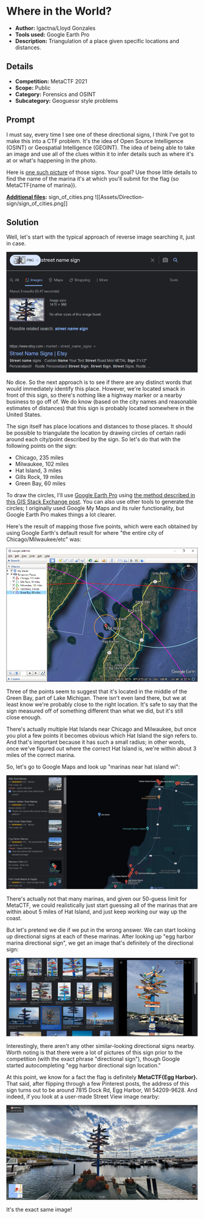 # Where in the World?
- **Author:** lgactna/Lloyd Gonzales
- **Tools used:** Google Earth Pro
- **Description:** Triangulation of a place given specific locations and distances.

## Details 
- **Competition:** MetaCTF 2021
- **Scope:** Public
- **Category:** Forensics and OSINT
- **Subcategory:** Geoguessr style problems

## Prompt 
I must say, every time I see one of these directional signs, I think I've got to make this into a CTF problem. It's the idea of Open Source Intelligence (OSINT) or Geospatial Intelligence (GEOINT). The idea of being able to take an image and use all of the clues within it to infer details such as where it's at or what's happening in the photo. 

Here is [one such picture](https://metaproblems.com/a7b51e5b1708e4eb6d1722795547b152/sign_of_cities.png) of those signs. Your goal? Use those little details to find the name of the marina it's at which you'll submit for the flag (so MetaCTF{name of marina}).

**[Additional files](Assets/Direction-sign):** sign_of_cities.png
![[Assets/Direction-sign/sign_of_cities.png]]

## Solution 
Well, let's start with the typical approach of reverse image searching it, just in case. 

![Search results](Assets/Direction-sign/screenshots/1.png)

No dice. So the next approach is to see if there are any distinct words that would immediately identify this place. However, we're located smack in front of this sign, so there's nothing like a highway marker or a nearby business to go off of. We do know (based on the city names and reasonable estimates of distances) that this sign is probably located somewhere in the United States.

The sign itself has place locations and distances to those places. It should be possible to triangulate the location by drawing circles of certain radii around each city/point described by the sign. So let's do that with the following points on the sign:
- Chicago, 235 miles
- Milwaukee, 102 miles
- Hat Island, 3 miles 
- Gills Rock, 19 miles
- Green Bay, 60 miles

To draw the circles, I'll use [Google Earth Pro](https://www.google.com/earth/versions/) using [the method described in this GIS Stack Exchange post](https://gis.stackexchange.com/questions/277844/drawing-circle-in-google-earth-around-point). You can also use other tools to generate the circles; I originally used Google My Maps and its ruler functionality, but Google Earth Pro makes things a lot clearer.

Here's the result of mapping those five points, which were each obtained by using Google Earth's default result for where "the entire city of Chicago/Milwaukee/etc" was:

![Google Earth Pro screenshot](Assets/Direction-sign/screenshots/2.png)

Three of the points seem to suggest that it's located in the middle of the Green Bay, part of Lake Michigan. There isn't even land there, but we at least know we're probably close to the right location. It's safe to say that the sign measured off of something different than what we did, but it's still close enough.

There's actually multiple Hat Islands near Chicago and Milwaukee, but once you plot a few points it becomes obvious which Hat Island the sign refers to. And that's important because it has such a small radius; in other words, once we've figured out where the correct Hat Island is, we're within about 3 miles of the correct marina.

So, let's go to Google Maps and look up "marinas near hat island wi":

![Google Maps results](Assets/Direction-sign/screenshots/3.png)

There's actually not that many marinas, and given our 50-guess limit for MetaCTF, we could realistically just start guessing all of the marinas that are within about 5 miles of Hat Island, and just keep working our way up the coast.

But let's pretend we die if we put in the wrong answer. We can start looking up directional signs at each of these marinas. After looking up "egg harbor marina directional sign", we get an image that's definitely of the directional sign:

![Egg harbor search results](Assets/Direction-sign/screenshots/4.png)

Interestingly, there aren't any other similar-looking directional signs nearby. Worth noting is that there were a lot of pictures of this sign prior to the competition (with the exact phrase "directional sign"), though Google started autocompleting "egg harbor directional sign location."

At this point, we know for a fact the flag is definitely **MetaCTF{Egg Harbor}.** That said, after flipping through a few Pinterest posts, the address of this sign turns out to be around 7815 Dock Rd, Egg Harbor, WI 54209-9628. And indeed, if you look at a user-made Street View image nearby:

![Street view image](Assets/Direction-sign/screenshots/5.png)

It's the exact same image!
